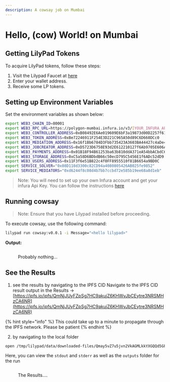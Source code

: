 ```yaml
---
description: A cowsay job on Mumbai
---
```


# Hello, (cow) World! on Mumbai

## Getting LilyPad Tokens

To acquire LilyPad tokens, follow these steps:

1. Visit the Lilypad Faucet at [here](http://mumbai-faucet.lilypad.tech:8081/)
2. Enter your wallet address.
3. Receive some LP tokens.

## Setting up Environment Variables

Set the environment variables as shown below:

```bash
export WEB3_CHAIN_ID=80001
export WEB3_RPC_URL=https://polygon-mumbai.infura.io/v3/[YOUR_INFURA_API_KEY]
export WEB3_CONTROLLER_ADDRESS=0xB08492E6Ae019609E6bF3a19873d00D2257f614b
export WEB3_TOKEN_ADDRESS=0xBe72246911F254E3D221C965A50d89C6D660DCc0
export WEB3_MEDIATION_ADDRESS=0x16f1Bb6784D3Fbb735423A3603BA44427c4aDe4F
export WEB3_JOBCREATOR_ADDRESS=0xD5723D6758E93d2E612210127f6Ab9705E606Ac8
export WEB3_PAYMENTS_ADDRESS=0x01B18F94B61253ba63b810ddA371eA54bbACbdC6
export WEB3_STORAGE_ADDRESS=0xC5a58D6BDbdB66c50ecD795C5456E1f6ADc52dD9
export WEB3_USERS_ADDRESS=0x11F3f6e51B822c4f0FF8955510f81B6654a9BD0C
export SERVICE_SOLVER="0x08D118d3300c82CD94a4080805426AB025fe9852"
export SERVICE_MEDIATORS="0xd6244f8c08d4b7bb7ccbd72e585b19ee68a8d1eb"
```

> Note: You will need to set up your own Infura account and get your infura Api Key. You can follow the instructions [here](https://docs.infura.io/getting-started)

## Running cowsay

> Note: Ensure that you have Lilypad installed before proceeding.

To execute cowsay, use the following command:

```bash
lilypad run cowsay:v0.0.1 -i Message="<hello lilypad>"
```

**Output:**

<figure><img src="../../../../.gitbook/assets/cowsay_execution.png" alt=""><figcaption><p>Probably nothing...</p></figcaption></figure>

## See the Results <a href="#see-the-results" id="see-the-results"></a>

1. see the results by navigating to the IPFS CID Navigate to the IPFS CID result output in the Results -> [https://ipfs.io/ipfs/QmNjJUyFZpSg7HC9akujZ6KHWvJbCEytre3NRSMHzCA6NR](https://ipfs.io/ipfs/QmNjJUyFZpSg7HC9akujZ6KHWvJbCEytre3NRSMHzCA6NR)

{% hint style="info" %}
This could take up to a minute to propagate through the IPFS network. Please be patient
{% endhint %}

2. by navigating to the local folder

```bash
open /tmp/lilypad/data/downloaded-files/Qmay5vZ7u5jvn2VkAGMLkkYXGQQd5GFZFuHkbDEFYb5VeF
```

Here, you can view the `stdout` and `stderr` as well as the `outputs` folder for the run

<figure><img src="../../../../.gitbook/assets/cowsay_results.png" alt=""><figcaption><p>The Results....</p></figcaption></figure>
